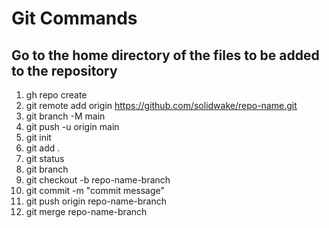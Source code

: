 # Git Commands

## Go to the home directory of the files to be added to the repository

1. gh repo create
2. git remote add origin https://github.com/solidwake/repo-name.git
3. git branch -M main
4. git push -u origin main
5. git init
5. git add .
6. git status
7. git branch
8. git checkout -b repo-name-branch
9. git commit -m "commit message"
10. git push origin repo-name-branch
11. git merge repo-name-branch